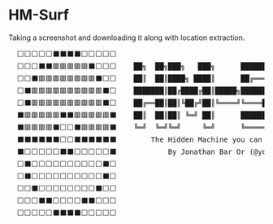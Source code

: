 # HM-Surf
Taking a screenshot and downloading it along with location extraction.

<pre>
  ⬜⬜⬜⬜⬜⬛⬛⬛⬛⬜⬜⬜⬜⬜
  ⬜⬜⬜⬛⬛🟥🟥🟥🟥🟥⬛⬜⬜⬜    ██╗  ██╗███╗   ███╗      ███████╗██╗   ██╗██████╗ ███████╗
  ⬜⬜⬛🟥🟥🟥🟥🟥🟥🟥🟥⬛⬜⬜    ██║  ██║████╗ ████║      ██╔════╝██║   ██║██╔══██╗██╔════╝
  ⬜⬛🟥🟥🟥🟥🟥🟥🟥🟥🟥🟥⬛⬜    ███████║██╔████╔██║█████╗███████╗██║   ██║██████╔╝█████╗  
  ⬜⬛🟥🟥🟥🟥🟥🟥🟥🟥🟥🟥⬛⬜    ██╔══██║██║╚██╔╝██║╚════╝╚════██║██║   ██║██╔══██╗██╔══╝  
  ⬛🟥🟥🟥🟥🟥⬛⬛🟥🟥🟥🟥🟥⬛    ██║  ██║██║ ╚═╝ ██║      ███████║╚██████╔╝██║  ██║██║     
  ⬛🟥🟥🟥🟥⬛⬜⬜⬛🟥🟥🟥🟥⬛    ╚═╝  ╚═╝╚═╝     ╚═╝      ╚══════╝ ╚═════╝ ╚═╝  ╚═╝╚═╝     
  ⬛⬛⬛⬛⬛⬛⬜⬜⬛⬛⬛⬛⬛⬛        The Hidden Machine you can only get in Safari!
  ⬛⬜⬜⬜⬜⬜⬛⬛⬜⬜⬜⬜⬜⬛            By Jonathan Bar Or (@yo_yo_yo_jbo)
  ⬜⬛⬜⬜⬜⬜⬜⬜⬜⬜⬜⬜⬛⬜
  ⬜⬛⬜⬜⬜⬜⬜⬜⬜⬜⬜⬜⬛⬜
  ⬜⬜⬛⬜⬜⬜⬜⬜⬜⬜⬜⬛⬜⬜
  ⬜⬜⬜⬛⬛⬜⬜⬜⬜⬛⬛⬜⬜⬜
  ⬜⬜⬜⬜⬜⬛⬛⬛⬛⬜⬜⬜⬜⬜
</pre>
